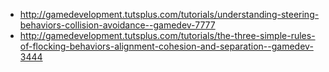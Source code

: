- http://gamedevelopment.tutsplus.com/tutorials/understanding-steering-behaviors-collision-avoidance--gamedev-7777
- http://gamedevelopment.tutsplus.com/tutorials/the-three-simple-rules-of-flocking-behaviors-alignment-cohesion-and-separation--gamedev-3444
